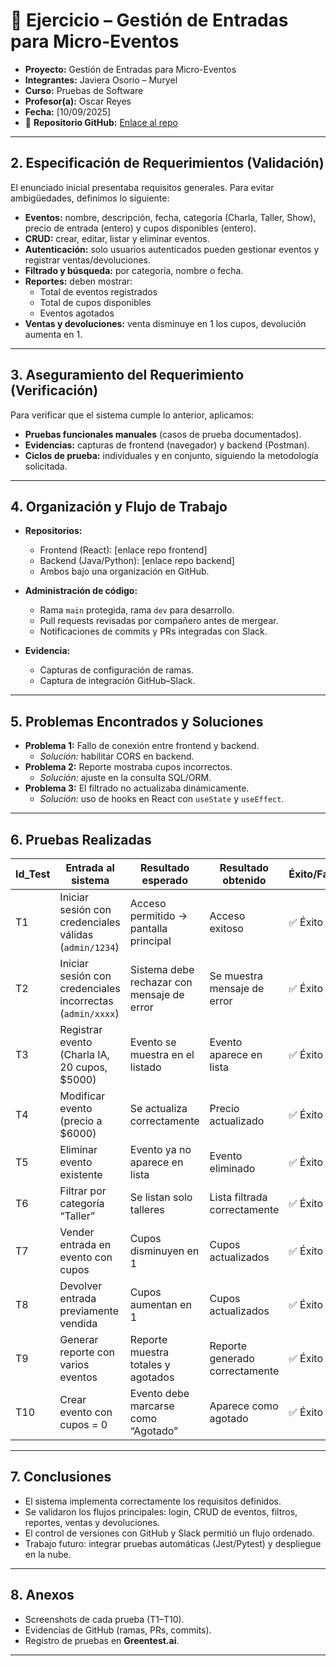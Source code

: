 
# 📄 Ejercicio – Gestión de Entradas para Micro-Eventos


- **Proyecto:** Gestión de Entradas para Micro-Eventos  
- **Integrantes:** Javiera Osorio – Muryel
- **Curso:** Pruebas de Software 
- **Profesor(a):** Oscar Reyes
- **Fecha:** [10/09/2025]  
- 📎 **Repositorio GitHub:** [Enlace al repo](https://github.com/tu-org/tu-repo)  

---

## 2. Especificación de Requerimientos (Validación)
El enunciado inicial presentaba requisitos generales. Para evitar ambigüedades, definimos lo siguiente:

- **Eventos:** nombre, descripción, fecha, categoría (Charla, Taller, Show), precio de entrada (entero) y cupos disponibles (entero).  
- **CRUD:** crear, editar, listar y eliminar eventos.  
- **Autenticación:** solo usuarios autenticados pueden gestionar eventos y registrar ventas/devoluciones.  
- **Filtrado y búsqueda:** por categoría, nombre o fecha.  
- **Reportes:** deben mostrar:  
  - Total de eventos registrados  
  - Total de cupos disponibles  
  - Eventos agotados  
- **Ventas y devoluciones:** venta disminuye en 1 los cupos, devolución aumenta en 1.

---

## 3. Aseguramiento del Requerimiento (Verificación)
Para verificar que el sistema cumple lo anterior, aplicamos:  
- **Pruebas funcionales manuales** (casos de prueba documentados).  
- **Evidencias:** capturas de frontend (navegador) y backend (Postman).  
- **Ciclos de prueba:** individuales y en conjunto, siguiendo la metodología solicitada.  

---

## 4. Organización y Flujo de Trabajo
- **Repositorios:**  
  - Frontend (React): [enlace repo frontend]  
  - Backend (Java/Python): [enlace repo backend]  
  - Ambos bajo una organización en GitHub.  

- **Administración de código:**  
  - Rama `main` protegida, rama `dev` para desarrollo.  
  - Pull requests revisadas por compañero antes de mergear.  
  - Notificaciones de commits y PRs integradas con Slack.  

- **Evidencia:**  
  - Capturas de configuración de ramas.  
  - Captura de integración GitHub–Slack.  

---

## 5. Problemas Encontrados y Soluciones
- **Problema 1:** Fallo de conexión entre frontend y backend.  
  - *Solución:* habilitar CORS en backend.  
- **Problema 2:** Reporte mostraba cupos incorrectos.  
  - *Solución:* ajuste en la consulta SQL/ORM.  
- **Problema 3:** El filtrado no actualizaba dinámicamente.  
  - *Solución:* uso de hooks en React con `useState` y `useEffect`.  

---

## 6. Pruebas Realizadas

| Id_Test | Entrada al sistema | Resultado esperado | Resultado obtenido | Éxito/Fallo | Comentario |
|---------|-------------------|--------------------|--------------------|-------------|------------|
| T1 | Iniciar sesión con credenciales válidas (`admin/1234`) | Acceso permitido → pantalla principal | Acceso exitoso | ✅ Éxito | Evidencia: screenshot |
| T2 | Iniciar sesión con credenciales incorrectas (`admin/xxxx`) | Sistema debe rechazar con mensaje de error | Se muestra mensaje de error | ✅ Éxito | Captura con error |
| T3 | Registrar evento (Charla IA, 20 cupos, $5000) | Evento se muestra en el listado | Evento aparece en lista | ✅ Éxito | Captura evento nuevo |
| T4 | Modificar evento (precio a $6000) | Se actualiza correctamente | Precio actualizado | ✅ Éxito | Captura detalle actualizado |
| T5 | Eliminar evento existente | Evento ya no aparece en lista | Evento eliminado | ✅ Éxito | Captura lista sin evento |
| T6 | Filtrar por categoría “Taller” | Se listan solo talleres | Lista filtrada correctamente | ✅ Éxito | Captura filtro aplicado |
| T7 | Vender entrada en evento con cupos | Cupos disminuyen en 1 | Cupos actualizados | ✅ Éxito | Captura antes/después |
| T8 | Devolver entrada previamente vendida | Cupos aumentan en 1 | Cupos actualizados | ✅ Éxito | Captura antes/después |
| T9 | Generar reporte con varios eventos | Reporte muestra totales y agotados | Reporte generado correctamente | ✅ Éxito | Captura pantalla reporte |
| T10 | Crear evento con cupos = 0 | Evento debe marcarse como “Agotado” | Aparece como agotado | ✅ Éxito | Captura evento agotado |

---

## 7. Conclusiones
- El sistema implementa correctamente los requisitos definidos.  
- Se validaron los flujos principales: login, CRUD de eventos, filtros, reportes, ventas y devoluciones.  
- El control de versiones con GitHub y Slack permitió un flujo ordenado.  
- Trabajo futuro: integrar pruebas automáticas (Jest/Pytest) y despliegue en la nube.  

---

## 8. Anexos
- Screenshots de cada prueba (T1–T10).  
- Evidencias de GitHub (ramas, PRs, commits).  
- Registro de pruebas en **Greentest.ai**.  

---
